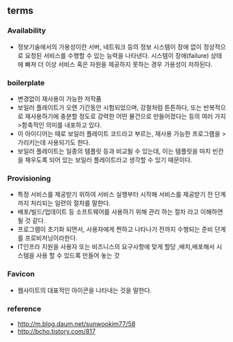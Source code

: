 ## terms
### Availability
- 정보기술에서의 가용성이란 서버, 네트워크 등의 정보 시스템이 장애 없이 정상적으로 요청된 서비스를 수행할 수 있는 능력을 나타낸다. 시스템이 장애(failure) 상태에 빠져 더 이상 서비스 혹은 자원을 제공하지 못하는 경우 가용성이 저하된다.

### boilerplate
- 변경없이 재사용이 가능한 저작품
- 보일러 플레이트가 오랜 기간동안 시험되었으며, 강철처럼 튼튼하다, 또는 반복적으로 재사용하기에 충분할 정도로 강력한 어떤 물건으로 만들어졌다는 등의 여러 가지 >함축적인 의미를 내포하고 있다.
- 이 아이디어는 때로 보일러 플레이트 코드라고 부르는, 재사용 가능한 프로그램을 >가리키는데 사용되기도 한다.
- 보일러 플레이트는 일종의 템플릿 등과 비교될 수 있는데, 이는 템플릿을 마치 빈칸을 채우도록 되어 있는 보일러 플레이트라고 생각할 수 있기 때문이다.

### Provisioning
- 특정 서비스를 제공받기 위하여 서비스 실행부터 시작해 서비스를 제공받기 전 단계까지 처리되는 일련의 절차를 말한다.
- 배포/빌드/업데이트 등 소프트웨어를 사용하기 위해 관리 하는 절차 라고 이해하면 될 것 같다.
- 프로그램이 초기화 되면서, 사용자에게 짠하고 나타나기 전까지 수행되는 준비 단계를 프로비저닝이라한다.
- IT인프라 지원을 사용자 또는 비즈니스의 요구사항에 맞게 할당 ,배치,배포해서 시스템을 사용 할 수 있드록 만들어 놓는 것

### Favicon
- 웹사이트의 대표적인 아이콘을 나타내는 것을 말한다.

### reference
- http://m.blog.daum.net/sunwookim77/58
- http://bcho.tistory.com/817
